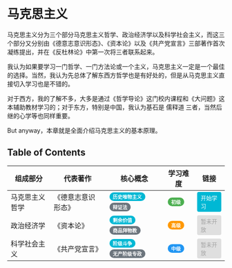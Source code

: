 # 马克思主义

马克思主义分为三个部分马克思主义哲学、政治经济学以及科学社会主义，而这三个部分又分别由《德意志意识形态》、《资本论》以及《共产党宣言》三部著作首次凝练提出，并在《反杜林论》中第一次将三者联系起来。

我认为如果要学习一门哲学、一门方法论或一个主义，马克思主义一定是一个最佳的选择。当然，我认为先总体了解东西方哲学也是有好处的，但是从马克思主义直接切入学习也是不错的。

对于西方，我的了解不多，大多是通过《哲学导论》这门校内课程和《大问题》这本辅助教材学习的；对于东方，特别是中国，我认为基石是 儒释道 三者，当然后继的心学等也同样重要。

But anyway，本章就是全面介绍马克思主义的基本原理。

## Table of Contents

<div class="md-typeset__scrollwrap">
<div class="md-typeset__table">
<table>
  <thead>
    <tr>
      <th>组成部分</th>
      <th>代表著作</th>
      <th>核心概念</th>
      <th>学习难度</th>
      <th>链接</th>
    </tr>
  </thead>
  <tbody>
    <tr>
      <td>马克思主义哲学</td>
      <td>《德意志意识形态》</td>
      <td>
        <span class="md-tag md-tag--primary">历史唯物主义</span>
        <span class="md-tag md-tag--secondary">辩证法</span>
      </td>
      <td>
        <span class="md-tag md-tag--green">初级</span>
      </td>
      <td><a href="马克思主义哲学/" class="md-button md-button--primary">开始学习</a></td>
    </tr>
    <tr>
      <td>政治经济学</td>
      <td>《资本论》</td>
      <td>
        <span class="md-tag md-tag--primary">剩余价值</span>
        <span class="md-tag md-tag--secondary">商品拜物教</span>
      </td>
      <td>
        <span class="md-tag md-tag--orange">高级</span>
      </td>
      <td><a href="javascript:void(0)" class="md-button md-button--primary md-button--disabled" onclick="return false;">暂未开放</a></td>
    </tr>
    <tr>
      <td>科学社会主义</td>
      <td>《共产党宣言》</td>
      <td>
        <span class="md-tag md-tag--primary">阶级斗争</span>
        <span class="md-tag md-tag--secondary">无产阶级专政</span>
      </td>
      <td>
        <span class="md-tag md-tag--blue">中级</span>
      </td>
     <td><a href="javascript:void(0)" class="md-button md-button--primary md-button--disabled" onclick="return false;">暂未开放</a></td>
    </tr>
  </tbody>
</table>
</div>
</div>

<style>
.md-tag {
  display: inline-block;
  padding: 2px 8px;
  border-radius: 12px;
  font-size: 0.7em;
  margin: 2px;
  font-weight: bold;
}

.md-tag--primary { background-color: #00b8d4; color: white; }
.md-tag--secondary { background-color: #6c757d; color: white; }
.md-tag--green { background-color: #4caf50; color: white; }
.md-tag--orange { background-color: #ff9800; color: white; }
.md-tag--blue { background-color: #2196f3; color: white; }

.md-button {
  display: inline-block;
  padding: 4px 8px;
  border-radius: 4px;
  text-decoration: none;
  font-size: 0.8em;
  transition: background-color 0.2s;
}

.md-button--primary {
  background-color: #00b8d4;
  color: white;
}

.md-button--primary:hover {
  background-color: #0097a7;
}

.md-button--disabled {
  background-color: #cccccc !important;
  color: #666666 !important;
  cursor: not-allowed !important;
  pointer-events: none;
  opacity: 0.6;
}
</style>